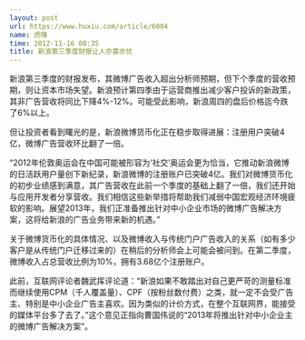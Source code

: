 ```yaml
---
layout: post
url: https://www.huxiu.com/article/6004
name: 虎嗅
time: 2012-11-16 08:35
title: 新浪第三季度财报让人亦喜亦忧
---
```

新浪第三季度的财报发布，其微博广告收入超出分析师预期，但下个季度的营收预期，则让资本市场失望。新浪预计第四季由于运营商推出减少客户投诉的新政策，其非广告营收将同比下降4%-12%。可能受此影响，新浪周四的盘后价格迄今跌了6%以上。

但让投资者看到曙光的是，新浪微博货币化正在稳步取得进展：注册用户突破4亿，微博广告营收环比翻了一倍。

“2012年伦敦奥运会在中国可能被形容为‘社交’奥运会更为恰当，它推动新浪微博的日活跃用户量创下新纪录，新浪微博的注册账户已突破4亿。我们对微博货币化的初步业绩感到满意，其广告营收在此前一个季度的基础上翻了一倍，我们还开始与应用开发者分享营收。我们相信这些新举措将帮助我们减弱中国宏观经济环境疲软的影响。展望2013年，我们正准备推出针对中小企业市场的微博广告解决方案，这将给新浪的广告业务带来新的机遇。”

关于微博货币化的具体情况、以及微博收入与传统门户广告收入的关系（如有多少客户是从传统门户迁移过来的）在稍后的分析师会上可能会被问到。在第二季度，微博收入占总营收比例为10%，拥有3.68亿个注册账户。

此前，互联网评论者魏武挥评论道：“新浪如果不敢踏出对自己更严苛的测量标准而继续使用CPM（千人覆盖量）、CPF（按粉丝数付费）之类，就一定不会受广告主、特别是中小企业广告主喜欢。因为类似的计价方式，在整个互联网界，能接受的媒体平台多了去了。”这个意见正指向曹国伟说的“2013年将推出针对中小企业主的微博广告解决方案”。

